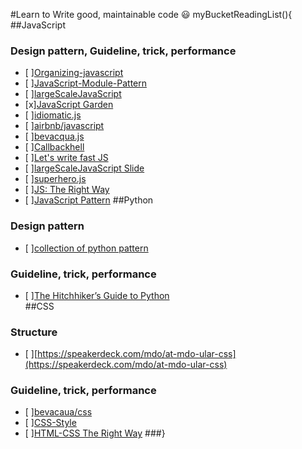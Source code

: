 #Learn to Write good, maintainable code :smiley:
myBucketReadingList(){
##JavaScript
### Design pattern, Guideline, trick, performance
- [ ][Organizing-javascript](http://alistapart.com/article/the-design-of-code-organizing-javascript)  
- [ ][JavaScript-Module-Pattern](https://css-tricks.com/how-do-you-structure-javascript-the-module-pattern-edition/)  
- [ ][largeScaleJavaScript](http://addyosmani.com/largescalejavascript/)  
- [x][JavaScript Garden](http://bonsaiden.github.io/JavaScript-Garden/zhtw/)  
- [ ][idiomatic.js](https://github.com/rwaldron/idiomatic.js)  
- [ ][airbnb/javascript](https://github.com/airbnb/javascript)  
- [ ][bevacqua.js](https://github.com/bevacqua/js)  
- [ ][Callbackhell](http://callbackhell.com/)  
- [ ][Let's write fast JS](https://medium.com/the-javascript-collection/lets-write-fast-javascript-2b03c5575d9e)  
- [ ][largeScaleJavaScript Slide](http://www.slideshare.net/AddyOsmani/largescale-javascript-development)  
- [ ][superhero.js](https://github.com/superherojs/superherojs)  
- [ ][JS: The Right Way](http://jstherightway.org/)  
- [ ][JavaScript Pattern](https://github.com/shichuan/javascript-patterns)
##Python
### Design pattern
- [ ][collection of python pattern](https://github.com/faif/python-patterns)  
### Guideline, trick, performance
- [ ][The Hitchhiker’s Guide to Python](http://docs.python-guide.org/en/latest/)  
##CSS
### Structure
- [ ][https://speakerdeck.com/mdo/at-mdo-ular-css](https://speakerdeck.com/mdo/at-mdo-ular-css)  
### Guideline, trick, performance
- [ ][bevacaua/css](https://github.com/bevacqua/css)
- [ ][CSS-Style](https://github.com/byrichardpowell/CSS-Style)  
- [ ][HTML-CSS The Right Way](https://github.com/renoirb/htmlcsstherightway)
###}
